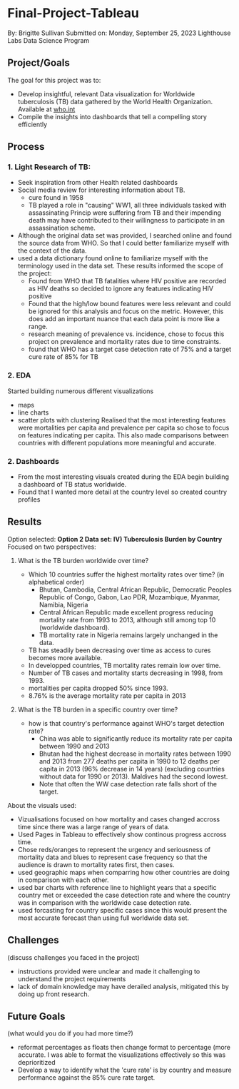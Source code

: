 # Final-Project-Tableau
By: Brigitte Sullivan
Submitted on: Monday, September 25, 2023
Lighthouse Labs Data Science Program

## Project/Goals
The goal for this project was to: 
* Develop insightful, relevant Data visualization for Worldwide tuberculosis (TB) data gathered by the World Health Organization. Available at [who.int](https://www.who.int/teams/global-tuberculosis-programme/data)
* Compile the insights into dashboards that tell a compelling story efficiently




## Process

### 1. Light Research of TB: 
- Seek inspiration from other Health related dashboards 
- Social media review for interesting information about TB.
    - cure found in 1958
    - TB played a role in "causing" WW1, all three individuals tasked with assassinating Princip were suffering from TB and their impending death may have contributed to their willingness to participate in an assassination scheme. 
- Although the original data set was provided, I searched online and found the source data from WHO. So that I could better familiarize myself with the context of the data. 
- used a data dictionary found online to familiarize myself with the terminology used in the data set. These results informed the scope of the project: 
  - Found from WHO that TB fatalities where HIV positive are recorded as HIV deaths so decided to ignore any features indicating HIV positive
  - Found that the high/low bound features were less relevant and could be ignored for this analysis and focus on the metric. However, this does add an important nuance that each data point is more like a range. 
  - research meaning of prevalence vs. incidence, chose to focus this project on prevalence and mortality rates due to time constraints.
  - found that WHO has a target case detection rate of 75% and a target cure rate of 85% for TB 
### 2. EDA
Started building numerous different visualizations
* maps
* line charts 
* scatter plots with clustering
Realised that the most interesting features were mortalities per capita and prevalence per capita so chose to focus on features indicating per capita. This also made comparisons between countries with different populations more meaningful and accurate.

### 2. Dashboards
* From the most interesting visuals created during the EDA begin building a dashboard of TB status worldwide. 
* Found that I wanted more detail at the country level so created country profiles

## Results


Option selected: **Option 2 Data set: IV) Tuberculosis Burden by Country**
Focused on two perspectives:
1. What is the TB burden worldwide over time?
    * Which 10 countries suffer the highest mortality rates over time? (in alphabetical order)
        * Bhutan, Cambodia, Central African Republic, Democratic Peoples Republic of Congo, Gabon, Lao PDR, Mozambique, Myanmar, Namibia, Nigeria
        * Central African Republic made excellent progress reducing mortality rate from 1993 to 2013, although still among top 10 (worldwide dashboard).
        * TB mortality rate in Nigeria remains largely unchanged in the data. 
    * TB has steadily been decreasing over time as access to cures becomes more available. 
    * In developped countries, TB mortality rates remain low over time.
    * Number of TB cases and mortality starts decreasing in 1998, from 1993.
    * mortalities per capita dropped 50% since 1993. 
    * 8.76% is the average mortality rate per capita in 2013


2.  What is the TB burden in a specific country over time?
    * how is that country's performance against WHO's target detection rate? 
        * China was able to significantly reduce its mortality rate per capita between 1990 and 2013
        * Bhutan had the highest decrease in mortality rates between 1990 and 2013 from 277 deaths per capita in 1990 to 12 deaths per capita in 2013 (96% decrease in 14 years) (excluding countries without data for 1990 or 2013). Maldives had the second lowest. 
        * Note that often the WW case detection rate falls short of the target. 

About the visuals used:
* Vizualisations focused on how mortality and cases changed accross time since there was a large range of years of data. 
* Used Pages in Tableau to effectively show continous progress accross time. 
* Chose reds/oranges to represent the urgency and seriousness of mortality data and blues to represent case frequency so that the audience is drawn to mortality rates first, then cases. 
* used geographic maps when comparring how other countries are doing in comparison with each other. 
* used bar charts with reference line to highlight years that a specific country met or exceeded the case detection rate and where the country was in comparison with the worldwide case detection rate.
* used forcasting for country specific cases since this would present the most accurate forecast than using full worldwide data set.  

## Challenges 
(discuss challenges you faced in the project)
- instructions provided were unclear and made it challenging to understand the project requirements
- lack of domain knowledge may have derailed analysis, mitigated this by doing up front research. 

## Future Goals
(what would you do if you had more time?)

- reformat percentages as floats then change format to percentage (more accurate. I was able to format the visualizations effectively so this was deprioritized
- Develop a way to identify what the 'cure rate' is by country and measure performance against the 85% cure rate target.

